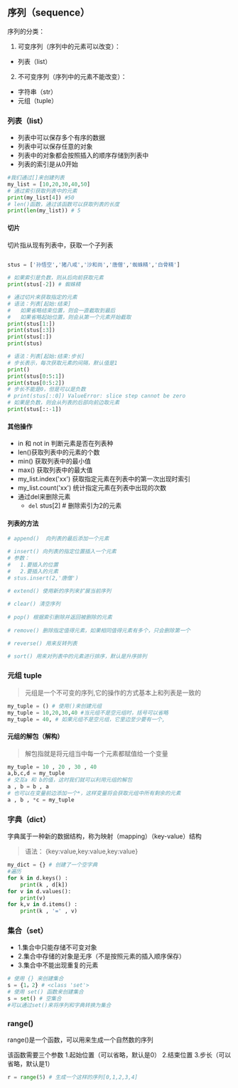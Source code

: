 ## 序列（sequence）

序列的分类：
1. 可变序列（序列中的元素可以改变）：
  + 列表（list）
2. 不可变序列（序列中的元素不能改变）：
  + 字符串（str）    
  + 元组（tuple）


### 列表（list）

+ 列表中可以保存多个有序的数据
+ 列表中可以保存任意的对象
+ 列表中的对象都会按照插入的顺序存储到列表中
+ 列表的索引是从0开始
```python
#我们通过[]来创建列表
my_list = [10,20,30,40,50]
# 通过索引获取列表中的元素
print(my_list[4]) #50
# len()函数，通过该函数可以获取列表的长度
print(len(my_list)) # 5
```

#### 切片

切片指从现有列表中，获取一个子列表

```python
 
stus = ['孙悟空','猪八戒','沙和尚','唐僧','蜘蛛精','白骨精']

# 如果索引是负数，则从后向前获取元素
print(stus[-2]) # 蜘蛛精

# 通过切片来获取指定的元素
# 语法：列表[起始:结束] 
#   如果省略结束位置，则会一直截取到最后
#   如果省略起始位置，则会从第一个元素开始截取
print(stus[1:])
print(stus[:3])
print(stus[:])
print(stus)

# 语法：列表[起始:结束:步长] 
# 步长表示，每次获取元素的间隔，默认值是1
print()
print(stus[0:5:1])
print(stus[0:5:2])
# 步长不能是0，但是可以是负数
# print(stus[::0]) ValueError: slice step cannot be zero
# 如果是负数，则会从列表的后部向前边取元素
print(stus[::-1])

```

#### 其他操作

+ in 和 not in 判断元素是否在列表种
+ len()获取列表中的元素的个数
+ min() 获取列表中的最小值
+ max() 获取列表中的最大值
+ my_list.index('xx') 获取指定元素在列表中的第一次出现时索引
+ my_list.count('xx') 统计指定元素在列表中出现的次数
+ 通过del来删除元素
    - `del` stus[2] # 删除索引为2的元素

#### 列表的方法

```python
# append()  向列表的最后添加一个元素

# insert() 向列表的指定位置插入一个元素
# 参数：
#   1.要插入的位置
#   2.要插入的元素
# stus.insert(2,'唐僧')

# extend() 使用新的序列来扩展当前序列
 
# clear() 清空序列
 
# pop() 根据索引删除并返回被删除的元素
 
# remove() 删除指定值得元素，如果相同值得元素有多个，只会删除第一个

# reverse() 用来反转列表

# sort() 用来对列表中的元素进行排序，默认是升序排列
```




### 元组 tuple
> 元组是一个不可变的序列,它的操作的方式基本上和列表是一致的

```python
my_tuple = () # 使用()来创建元组
my_tuple = 10,20,30,40 #当元组不是空元组时，括号可以省略
my_tuple = 40, # 如果元组不是空元组，它里边至少要有一个,
```

#### 元组的解包（解构）

> 解包指就是将元组当中每一个元素都赋值给一个变量

```python
my_tuple = 10 , 20 , 30 , 40
a,b,c,d = my_tuple
# 交互a 和 b的值，这时我们就可以利用元组的解包
a , b = b , a
# 也可以在变量前边添加一个*，这样变量将会获取元组中所有剩余的元素
a , b , *c = my_tuple
```



### 字典（dict）
字典属于一种新的数据结构，称为映射（mapping）（key-value）结构

> 语法： {key:value,key:value,key:value}

```python
my_dict = {} # 创建了一个空字典
#遍历
for k in d.keys() :
    print(k , d[k])
for v in d.values():
    print(v)
for k,v in d.items() :
    print(k , '=' , v)
```

   

### 集合（set）

+ 1.集合中只能存储不可变对象
+ 2.集合中存储的对象是无序（不是按照元素的插入顺序保存）
+ 3.集合中不能出现重复的元素
```python
# 使用 {} 来创建集合
s = {1，2} # <class 'set'>
# 使用 set() 函数来创建集合
s = set() # 空集合
#可以通过set()来将序列和字典转换为集合
```



### range()
range()是一个函数，可以用来生成一个自然数的序列

该函数需要三个参数
        1.起始位置（可以省略，默认是0）
        2.结束位置
        3.步长（可以省略，默认是1）
```python
r = range(5) # 生成一个这样的序列[0,1,2,3,4]
```